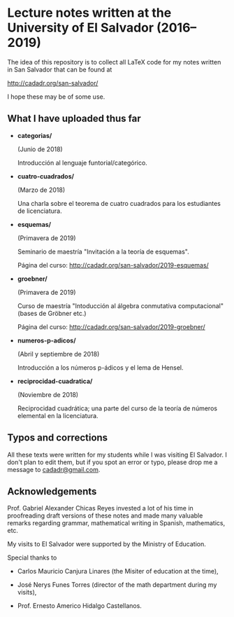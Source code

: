 # Lecture notes written at the University of El Salvador (2016–2019)

The idea of this repository is to collect all LaTeX code for my notes written in
San Salvador that can be found at

  http://cadadr.org/san-salvador/

I hope these may be of some use.


## What I have uploaded thus far


* **categorias/**

  (Junio de 2018)

  Introducción al lenguaje funtorial/categórico.


* **cuatro-cuadrados/**

  (Marzo de 2018)

  Una charla sobre el teorema de cuatro cuadrados
  para los estudiantes de licenciatura.


* **esquemas/**

  (Primavera de 2019)

  Seminario de maestría "Invitación a la teoría de esquemas".

  Página del curso: http://cadadr.org/san-salvador/2019-esquemas/


* **groebner/**

  (Primavera de 2019)

  Curso de maestría "Intoducción al álgebra conmutativa computacional"
  (bases de Gröbner etc.)

  Página del curso: http://cadadr.org/san-salvador/2019-groebner/


* **numeros-p-adicos/**

  (Abril y septiembre de 2018)

  Introducción a los números p-ádicos y el lema de Hensel.


* **reciprocidad-cuadratica/**

  (Noviembre de 2018)

  Reciprocidad cuadrática; una parte del curso
  de la teoría de números elemental en la licenciatura.


## Typos and corrections

All these texts were written for my students while I was visiting El Salvador.
I don't plan to edit them, but if you spot an error or typo, please drop me
a message to cadadr@gmail.com.


## Acknowledgements

Prof. Gabriel Alexander Chicas Reyes invested a lot of his time in proofreading
draft versions of these notes and made many valuable remarks regarding grammar,
mathematical writing in Spanish, mathematics, etc.

My visits to El Salvador were supported by the Ministry of Education.

Special thanks to

* Carlos Mauricio Canjura Linares (the Misiter of education at the time),

* José Nerys Funes Torres (director of the math department during my visits),

* Prof. Ernesto Americo Hidalgo Castellanos.
